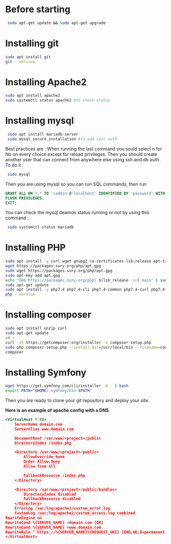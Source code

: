 
# Before starting
```sh
 sudo apt-get update && sudo apt-get upgrade
```
# Installing git
 ```sh
 sudo apt install git
 git --version
```
# Installing Apache2
 ```sh
 sudo apt install apache2
 sudo systemctl status apache2 #to check status
```
# Installing mysql
```bash
 sudo apt install mariadb-server
 sudo mysql_secure_installation #to add root auth
```
Best practices are : When running the last command you sould select n for No on every choice except for reload privileges.
Then you should create another user that can connect from anywhere else using ssh and db auth. To do it :
```sh
 sudo mysql
```
Then you are using mysql so you can run SQL commands, then run 
```sql
GRANT ALL ON *.* TO 'sadmin'@'localhost' IDENTIFIED BY 'password' WITH GRANT OPTION;
FLUSH PRIVILEGES;
EXIT; 
```
You can check the mysql deamon status running or not by using this command :
```sh
 sudo systemctl status mariadb
```
 # Installing PHP
 ```sh
 sudo apt install -y curl wget gnupg2 ca-certificates lsb-release apt-transport-https
 wget https://packages.sury.org/php/apt.gpg
 sudo wget https://packages.sury.org/php/apt.gpg
 sudo apt-key add apt.gpg
 echo "deb https://packages.sury.org/php/ $(lsb_release -sc) main" | sudo tee /etc/apt/sources.list.d/php7.list
 sudo apt-get update
 sudo apt install -y php7.4 php7.4-cli php7.4-common php7.4-curl php7.4-xml php7.4-mbstring php7.4-mysql php7.4-gd
 php --version
```
# Installing composer
 ```sh
 sudo apt install unzip curl
 sudo apt-get update
 cd ~
 curl -sS https://getcomposer.org/installer -o composer-setup.php
 sudo php composer-setup.php --install-dir=/usr/local/bin --filename=composer
 composer
 ```

# Installing Symfony
 ```sh
 wget https://get.symfony.com/cli/installer -O - | bash
 export PATH="$HOME/.symfony/bin:$PATH"

  ```
  
Then you are ready to clone your git repository and deploy your site.

**Here is an example of apache config with a DNS**
```xml
<VirtualHost *:80>
    ServerName domain.com
    ServerAlias www.domain.com

    DocumentRoot /var/www/<project>/public
    DirectoryIndex /index.php

    <Directory /var/www/<project>/public>
        AllowOverride None
        Order Allow,Deny
        Allow from All

        FallbackResource /index.php
    </Directory>

    <Directory /var/www/<project>/public/bundles>
        DirectoryIndex disabled
        FallbackResource disabled
    </Directory>
    ErrorLog /var/log/apache2/custom_error.log
    CustomLog /var/log/apache2/custom_access.log combined
RewriteEngine on
RewriteCond %{SERVER_NAME} =domain.com [OR]
RewriteCond %{SERVER_NAME} =www.domain.com
RewriteRule ^ https://%{SERVER_NAME}%{REQUEST_URI} [END,NE,R=permanent]
</VirtualHost>
```
